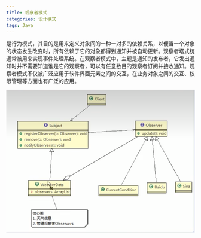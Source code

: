 ```yaml
---
title: 观察者模式
categories: 设计模式
tags: Java
---
```

​        是行为模式，其目的是用来定义对象间的一种一对多的依赖关系，以便当一个对象的状态发生改变时，所有依赖于它的对象都得到通知并被自动更新。观察者塔式统通常被用来实现事件处理系统。在观察者模式中，主题是通知的发布者，它发出通知时并不需要知道谁是它的观察者，可以有任意数目的观察者订阅并接收通知。观察者模式不仅被广泛应用于软件界面元素之间的交互，在业务对象之间的交互、权限管理等方面也有广泛的应用。

![](/images/观察者模式天气预报设计.jpg)